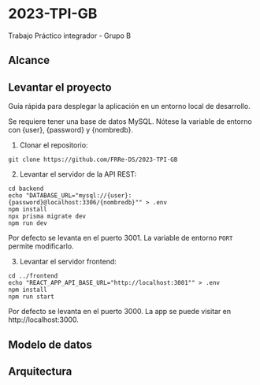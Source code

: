 # 2023-TPI-GB

Trabajo Práctico integrador - Grupo B

## Alcance

## Levantar el proyecto

Guía rápida para desplegar la aplicación en un entorno local de desarrollo.

Se requiere tener una base de datos MySQL. Nótese la variable de entorno con {user}, {password} y {nombredb}.

1. Clonar el repositorio:
```
git clone https://github.com/FRRe-DS/2023-TPI-GB
```

2. Levantar el servidor de la API REST:
```
cd backend
echo "DATABASE_URL="mysql://{user}:{password}@localhost:3306/{nombredb}"" > .env
npm install
npx prisma migrate dev
npm run dev
```

Por defecto se levanta en el puerto 3001. La variable de entorno `PORT` permite modificarlo.

3. Levantar el servidor frontend:
```
cd ../frontend
echo "REACT_APP_API_BASE_URL="http://localhost:3001"" > .env
npm install
npm run start
```

Por defecto se levanta en el puerto 3000. La app se puede visitar en http://localhost:3000.

## Modelo de datos

## Arquitectura
